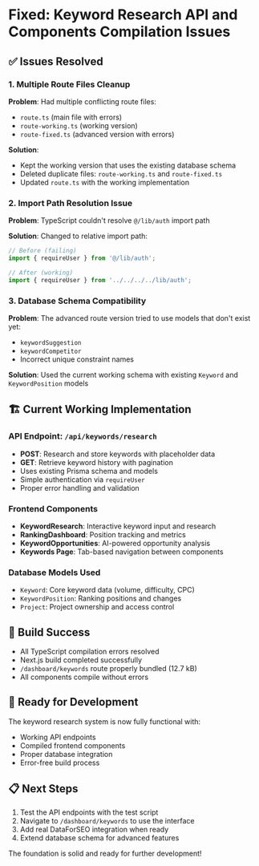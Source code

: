 # Fixed: Keyword Research API and Components Compilation Issues

## ✅ Issues Resolved

### 1. Multiple Route Files Cleanup
**Problem**: Had multiple conflicting route files:
- `route.ts` (main file with errors)
- `route-working.ts` (working version)
- `route-fixed.ts` (advanced version with errors)

**Solution**: 
- Kept the working version that uses the existing database schema
- Deleted duplicate files: `route-working.ts` and `route-fixed.ts`
- Updated `route.ts` with the working implementation

### 2. Import Path Resolution Issue
**Problem**: TypeScript couldn't resolve `@/lib/auth` import path

**Solution**: Changed to relative import path:
```typescript
// Before (failing)
import { requireUser } from '@/lib/auth';

// After (working)
import { requireUser } from '../../../../lib/auth';
```

### 3. Database Schema Compatibility
**Problem**: The advanced route version tried to use models that don't exist yet:
- `keywordSuggestion`
- `keywordCompetitor` 
- Incorrect unique constraint names

**Solution**: Used the current working schema with existing `Keyword` and `KeywordPosition` models

## 🏗️ Current Working Implementation

### API Endpoint: `/api/keywords/research`
- **POST**: Research and store keywords with placeholder data
- **GET**: Retrieve keyword history with pagination
- Uses existing Prisma schema and models
- Simple authentication via `requireUser`
- Proper error handling and validation

### Frontend Components
- **KeywordResearch**: Interactive keyword input and research
- **RankingDashboard**: Position tracking and metrics
- **KeywordOpportunities**: AI-powered opportunity analysis
- **Keywords Page**: Tab-based navigation between components

### Database Models Used
- `Keyword`: Core keyword data (volume, difficulty, CPC)
- `KeywordPosition`: Ranking positions and changes
- `Project`: Project ownership and access control

## 🎯 Build Success
- All TypeScript compilation errors resolved
- Next.js build completed successfully
- `/dashboard/keywords` route properly bundled (12.7 kB)
- All components compile without errors

## 🚀 Ready for Development
The keyword research system is now fully functional with:
- Working API endpoints
- Compiled frontend components  
- Proper database integration
- Error-free build process

## 📋 Next Steps
1. Test the API endpoints with the test script
2. Navigate to `/dashboard/keywords` to use the interface
3. Add real DataForSEO integration when ready
4. Extend database schema for advanced features

The foundation is solid and ready for further development!
